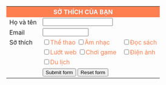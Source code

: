 <!DOCTYPE html>
<html lang="en">
<head>
    <meta charset="UTF-8">
    <title></title>
</head>
<body>
<form method="get">
    <table>
        <tr>
            <th bgcolor="#ff7f50" colspan="3" style="color: aliceblue"> SỞ THÍCH CỦA BẠN </th>
        </tr>
        <tr>
            <td>Họ và tên</td>
            <td><input type="text" name="yourname"/></td>
            <td></td>
        </tr>
        <tr>
            <td>Email</td>
            <td><input type="text" name="email" size="12%"/></td>
            <td></td>
        </tr>
        <tr>
            <td>Sở thích</td>
            <td><label style="color: coral"><input type="checkbox" name="hobby" value="sport"/>Thể thao</label>
                <label style="color: coral"><input type="checkbox" name="hobby" value="music"/>Âm nhạc</label>
            </td>
            <td><label style="color: coral"><input type="checkbox" name="hobby" value="reading"/>Đọc sách</label>
            </td>
        </tr>
        <tr>
            <td></td>
            <td>
                <label style="color: coral"><input type="checkbox" name="hobby" value="internet"/>Lướt web</label>
                <label style="color: coral"><input type="checkbox" name="hobby" value="gaming"/>Chơi game</label>
            </td>
            <td>
                <label style="color: coral"><input type="checkbox" name="hobby" value="cinematic"/>Điện ảnh</label>
            </td>
        </tr>
        <tr>
            <td></td>
            <td>
                <label style="color: coral"><input type="checkbox" name="hobby" value="travel"/>Du lịch</label>
            </td>
            <td></td>
        </tr>
        <tr>
            <td></td>
            <td>
                <input type="submit" value="Submit form"/>
                <input type="reset" value="Reset form"/>
            </td>
            <td></td>
        </tr>
    </table>
    </form>
</body>
</html>